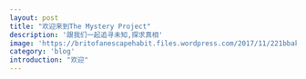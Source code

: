 ```yaml
---
layout: post
title: "欢迎来到The Mystery Project"
description: '跟我们一起追寻未知,探求真相'
image: 'https://britofanescapehabit.files.wordpress.com/2017/11/221bbakerstreetescaperoom.jpg'
category: 'blog'
introduction: "欢迎"
---
```


